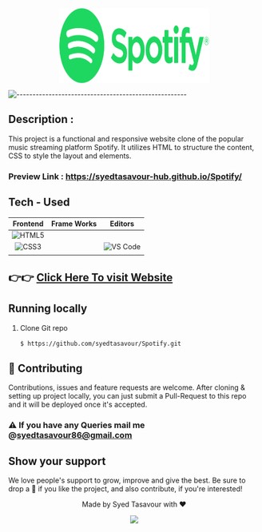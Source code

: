 
<div align="center">
  <img src="assets/Spotify.svg" width="300" height="150" align="center">
 
  
</div>

 ![-----------------------------------------------------](https://raw.githubusercontent.com/andreasbm/readme/master/assets/lines/vintage.png)



## Description :
This project is a functional and responsive website clone of the popular music streaming platform Spotify. It utilizes HTML to structure the content, CSS to style the layout and elements.

### Preview Link : https://syedtasavour-hub.github.io/Spotify/
## Tech - Used

|Frontend|Frame Works|Editors|
|:---:|:---:|:---:|
|![HTML5](https://img.shields.io/badge/-HTML5-%23E44D27?style=flat-square&logo=html5&logoColor=ffffff) | | |
|![CSS3](https://img.shields.io/badge/-CSS3-%231572B6?style=flat-square&logo=css3) | | ![VS Code](http://img.shields.io/badge/-VS%20Code-007ACC?style=flat-square&logo=visual-studio-code)|
||




##  👉👉  [Click Here To visit Website](https://syedtasavour-hub.github.io/Spotify/)

## Running locally
1. Clone Git repo
    ```sh
    $ https://github.com/syedtasavour/Spotify.git
    ```

## 🤝 Contributing

Contributions, issues and feature requests are welcome. After cloning & setting up project locally, you can
just submit a Pull-Request to this repo and it will be deployed once it's accepted.

### ⚠️ If you have any Queries mail me @syedtasavour86@gmail.com

## Show your support

We love people's support to grow, improve and give the best. Be sure to drop a 🌟 if you like the project,
and also contribute, if you're interested!


<div align="center">Made by Syed Tasavour with ❤️ </div>

<p align="center">
  <img src="https://capsule-render.vercel.app/api?type=waving&color=gradient&height=60&section=footer"/>
</p>
    
